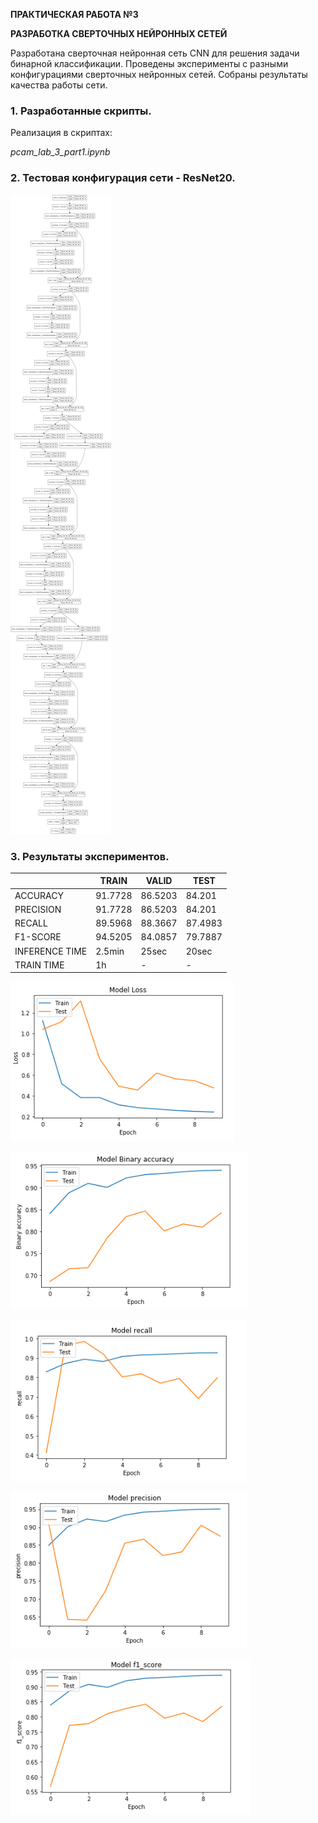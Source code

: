 **ПРАКТИЧЕСКАЯ РАБОТА №3**


**РАЗРАБОТКА СВЕРТОЧНЫХ НЕЙРОННЫХ СЕТЕЙ**

Разработана сверточная нейронная сеть CNN для решения задачи бинарной классификации. Проведены эксперименты с разными конфигурациями сверточных нейронных сетей. Собраны результаты качества работы сети.

### 1. Разработанные скрипты.
Реализация в скриптах:

 *pcam_lab_3_part1.ipynb*
 
 
### 2. Тестовая конфигурация сети - ResNet20.

![](https://github.com/NovozhilovaA/pcam_train/blob/master/images/model_plot_3.png?raw=true)

### 3. Результаты экспериментов.



|   |  TRAIN  | VALID   | TEST   | 
| ------------ | ------------ | ------------ | ------------ |
| ACCURACY   | 91.7728 | 86.5203 | 84.201 |
| PRECISION  | 91.7728 | 86.5203 | 84.201 |
| RECALL | 89.5968 | 88.3667 | 87.4983 |
|  F1-SCORE | 94.5205 | 84.0857 | 79.7887 |
| INFERENCE TIME | 2.5min | 25sec | 20sec |
| TRAIN TIME | 1h | - | - |


![](https://github.com/NovozhilovaA/pcam_train/blob/master/images/pcam_lab_3_part1_model_loss.png?raw=true)


![](https://github.com/NovozhilovaA/pcam_train/blob/master/images/pcam_lab_3_part1_model_binary_accuracy.png?raw=true)


![](https://github.com/NovozhilovaA/pcam_train/blob/master/images/pcam_lab_3_part1_model_recall.png?raw=true)


![](https://github.com/NovozhilovaA/pcam_train/blob/master/images/pcam_lab_3_part1_model_precision.png?raw=true)


![](https://github.com/NovozhilovaA/pcam_train/blob/master/images/pcam_lab_3_part1_model_f1_score.png?raw=true)
